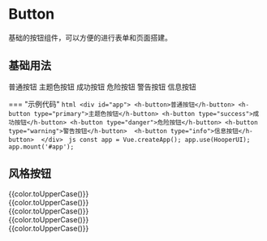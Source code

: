 # Button

基础的按钮组件，可以方便的进行表单和页面搭建。

## 基础用法

<div id="app">
    <h-button>普通按钮</h-button>
    <h-button type="primary">主题色按钮</h-button>
    <h-button type="success">成功按钮</h-button>
    <h-button type="danger">危险按钮</h-button>
    <h-button type="warning">警告按钮</h-button>
    <h-button type="info">信息按钮</h-button>
</div>
<script>
Demo(function () {
    const app = Vue.createApp({});
    app.use(HooperUI);
    app.mount('#app');
});
</script>

=== "示例代码"
    ```html
    <div id="app">
        <h-button>普通按钮</h-button>
        <h-button type="primary">主题色按钮</h-button>
        <h-button type="success">成功按钮</h-button>
        <h-button type="danger">危险按钮</h-button>
        <h-button type="warning">警告按钮</h-button> 
        <h-button type="info">信息按钮</h-button> 
    </div>
    ```
    ```js
    const app = Vue.createApp();
    app.use(HooperUI);
    app.mount('#app');
    ```

## 风格按钮

<div id="app2">
    <h-button v-for="color in colors" :type="color" @click="plus" shadow>{{color.toUpperCase()}}</h-button>
    <br/>
    <h-button v-for="color in colors" :type="color" @click="plus" shallow>{{color.toUpperCase()}}</h-button>
    <br/>
    <h-button v-for="color in colors" :type="color" @click="plus" round>{{color.toUpperCase()}}</h-button>
    <br/>
    <h-button v-for="color in colors" :type="color" @click="plus" dashed>{{color.toUpperCase()}}</h-button>
    <br/>
    <h-button v-for="color in colors" :type="color" @click="plus" square>{{color.toUpperCase()}}</h-button>
    <br/>
</div>
<script>
Demo(function () {
    const app = Vue.createApp({
        data() {
            return {
                colors: ['normal', 'primary', 'success', 'danger', 'warning', 'info']
            };
        }
    });
    app.use(HooperUI);
    app.mount('#app2');
    console.log(app)
});
</script>
